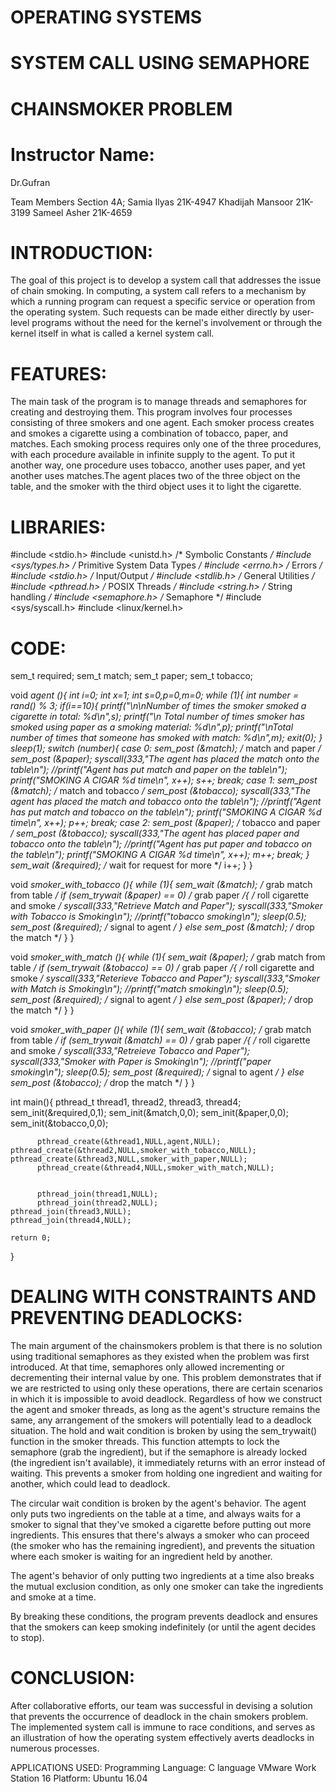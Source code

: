 # OPERATING SYSTEMS
# SYSTEM CALL USING SEMAPHORE 
# CHAINSMOKER PROBLEM

# Instructor Name:
Dr.Gufran 

Team Members Section 4A;
Samia Ilyas 21K-4947
Khadijah Mansoor 21K-3199
Sameel Asher 21K-4659


# INTRODUCTION:
The goal of this project is to develop a system call that addresses the issue of chain smoking. In computing, a system call refers to a mechanism by which a running program can request a specific service or operation from the operating system. Such requests can be made either directly by user-level programs without the need for the kernel's involvement or through the kernel itself in what is called a kernel system call.

# FEATURES:
The main task of the program is to manage threads and semaphores for creating and destroying them. This program involves four processes consisting of three smokers and one agent. Each smoker process creates and smokes a cigarette using a combination of tobacco, paper, and matches. Each smoking process requires only one of the three procedures, with each procedure available in infinite supply to the agent. To put it another way, one procedure uses tobacco, another uses paper, and yet another uses matches.The agent places two of the three object on the table, and the smoker with the third object uses it to light the cigarette.

# LIBRARIES:

#include <stdio.h>
#include <unistd.h> /* Symbolic Constants */
#include <sys/types.h> /* Primitive System Data Types */
#include <errno.h> /* Errors */
#include <stdio.h> /* Input/Output */
#include <stdlib.h> /* General Utilities */
#include <pthread.h> /* POSIX Threads */
#include <string.h> /* String handling */
#include <semaphore.h> /* Semaphore */
#include <sys/syscall.h>
#include <linux/kernel.h>


# CODE:

sem_t required;
sem_t match;
sem_t paper;
sem_t tobacco;

void *agent (){
int i=0;
int x=1;
int s=0,p=0,m=0;
while (1){
      int number = rand() % 3;
      if(i==10){
           printf("\n\nNumber of times the  smoker smoked a cigarette in total: %d\n",s);
           printf("\n Total number of times smoker  has smoked using paper as a smoking material: %d\n",p);
	   printf("\nTotal number of times that someone has smoked with match: %d\n",m);
           exit(0);
      }
      sleep(1);
      switch (number){
           case 0: sem_post (&match); /* match and paper */
                   sem_post (&paper);
			syscall(333,"The agent has placed the match onto the table\n");
			//printf("Agent has put match and paper on the table\n");
			printf("SMOKING A CIGAR %d time\n", x++);
			s++;
                   break;
           case 1: sem_post (&match); /* match and tobacco */
                   sem_post (&tobacco);
			syscall(333,"The agent has placed the  match and tobacco onto the table\n");
			//printf("Agent has put match and tobacco on the table\n");
				printf("SMOKING A CIGAR %d time\n", x++);
			p++;
                   break;
           case 2: sem_post (&paper); /* tobacco and paper */
                   sem_post (&tobacco);
			syscall(333,"The agent has placed paper and tobacco onto the table\n");
			//printf("Agent has put paper and tobacco on the table\n");
				printf("SMOKING A CIGAR %d time\n", x++);
			m++;
                   break;
        }
      sem_wait (&required); /* wait for request for more */
	i++;
    }
}

void *smoker_with_tobacco (){
  while (1){
      sem_wait (&match); /* grab match from table */
      if (sem_trywait (&paper) == 0) /* grab paper */{
          /* roll cigarette and smoke */
		syscall(333,"Retrieve Match and Paper");
		syscall(333,"Smoker with Tobacco is Smoking\n");
		//printf("tobacco smoking\n");
		sleep(0.5);
          	sem_post (&required); /* signal to agent */
        }
      else sem_post (&match); /* drop the match */
    }
}

void *smoker_with_match (){
  while (1){
      sem_wait (&paper); /* grab match from table */
      if (sem_trywait (&tobacco) == 0) /* grab paper */{
          /* roll cigarette and smoke */
		syscall(333,"Reterieve Tobacco and Paper");
		syscall(333,"Smoker with Match is Smoking\n");
		//printf("match smoking\n");
		sleep(0.5);
          	sem_post (&required); /* signal to agent */
        }
      else sem_post (&paper); /* drop the match */
    }
}

void *smoker_with_paper (){
  while (1){
      sem_wait (&tobacco); /* grab match from table */
      if (sem_trywait (&match) == 0) /* grab paper */{
		/* roll cigarette and smoke */
		syscall(333,"Retreieve Tobacco and Paper");
		syscall(333,"Smoker with Paper is Smoking\n");
		//printf("paper smoking\n");
		sleep(0.5);
         	sem_post (&required); /* signal to agent */
        }
      else sem_post (&tobacco); /* drop the match */
    }
}

int main(){
	pthread_t thread1, thread2, thread3, thread4;
	sem_init(&required,0,1);
	sem_init(&match,0,0);
	sem_init(&paper,0,0);
	sem_init(&tobacco,0,0);




          pthread_create(&thread1,NULL,agent,NULL);
	pthread_create(&thread2,NULL,smoker_with_tobacco,NULL);
	pthread_create(&thread3,NULL,smoker_with_paper,NULL);
          pthread_create(&thread4,NULL,smoker_with_match,NULL);


          pthread_join(thread1,NULL);
          pthread_join(thread2,NULL);
	pthread_join(thread3,NULL);
	pthread_join(thread4,NULL);

	return 0;

}

# DEALING WITH CONSTRAINTS AND PREVENTING DEADLOCKS:
The main argument of the chainsmokers problem is that there is no solution using traditional semaphores as they existed when the problem was first introduced. At that time, semaphores only allowed incrementing or decrementing their internal value by one. This problem demonstrates that if we are restricted to using only these operations, there are certain scenarios in which it is impossible to avoid deadlock. Regardless of how we construct the agent and smoker threads, as long as the agent's structure remains the same, any arrangement of the smokers will potentially lead to a deadlock situation.
The hold and wait condition is broken by using the sem_trywait() function in the smoker threads. This function attempts to lock the semaphore (grab the ingredient), but if the semaphore is already locked (the ingredient isn't available), it immediately returns with an error instead of waiting. This prevents a smoker from holding one ingredient and waiting for another, which could lead to deadlock.

The circular wait condition is broken by the agent's behavior. The agent only puts two ingredients on the table at a time, and always waits for a smoker to signal that they've smoked a cigarette before putting out more ingredients. This ensures that there's always a smoker who can proceed (the smoker who has the remaining ingredient), and prevents the situation where each smoker is waiting for an ingredient held by another.

The agent's behavior of only putting two ingredients at a time also breaks the mutual exclusion condition, as only one smoker can take the ingredients and smoke at a time.

By breaking these conditions, the program prevents deadlock and ensures that the smokers can keep smoking indefinitely (or until the agent decides to stop).
# CONCLUSION:
After collaborative efforts, our team was successful in devising a solution that prevents the occurrence of deadlock in the chain smokers problem. The implemented system call is immune to race conditions, and serves as an illustration of how the operating system effectively averts deadlocks in numerous processes.












































APPLICATIONS USED:
Programming Language: C language
VMware Work Station 16 
Platform: Ubuntu 16.04




